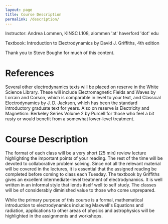 ```yaml
---
layout: page
title: Course Description 
permalink: /description/
---
```


Instructor:  Andrea Lommen, KINSC L108, alommen 'at' haverford 'dot' edu

Textbook:  Introduction to Electrodynamics by David J. Griffiths, 4th edition

Thank you to Steve Boughn for much of this content.

# References  
Several other electrodynamics texts will be placed on reserve in the White Science Library. These will include Electromagnetic Fields and Waves by Lorrain and Corson, which is comparable in level to your text, and Classical Electrodynamics by J. D. Jackson, which has been the standard introductory graduate text for years. Also on reserve is Electricity and Magnetism:  Berkeley Series Volume 2 by Purcell for those who feel a bit rusty or would benefit from a somewhat lower-level treatment.

# Course Description

The format of each class will be a very short (25 min) review lecture highlighting the important points of your reading. The rest of the time will be devoted to collaborative problem solving. Since not all the relevant material will be covered in the lectures, it is essential that the assigned reading be completed before coming to class each Tuesday. The textbook by Griffiths gives an excellent intermediate-level treatment of electrodynamics. It is well written in an informal style that lends itself well to self study. The classes will be of considerably diminished value to those who come unprepared.  

While the primary purpose of this course is a formal, mathematical introduction to electrodynamics including Maxwell's Equations and radiation, applications to other areas of physics and astrophysics will be highlighted in the assignments and workshops.

